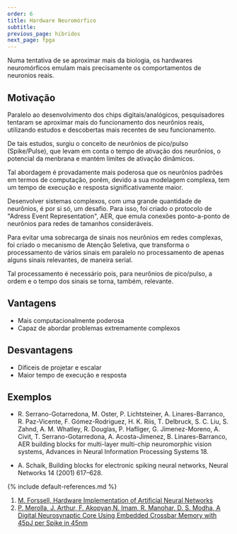 ```yaml
---
order: 6
title: Hardware Neuromórfico
subtitle:
previous_page: hibridos
next_page: fpga
---
```

Numa tentativa de se aproximar mais da biologia, os hardwares neuromórficos emulam mais precisamente os comportamentos de neuronios reais.

## Motivação
Paralelo ao desenvolvimento dos chips digitais/analógicos, pesquisadores tentaram se aproximar mais do funcionamento dos neurônios reais, utilizando estudos e descobertas mais recentes de seu funcionamento.

De tais estudos, surgiu o conceito de neurônios de pico/pulso (Spike/Pulse), que levam em conta o tempo de ativação dos neurônios, o potencial da menbrana e mantém limites de ativação dinâmicos.

Tal abordagem é provadamente mais poderosa que os neurônios padrões em termos de computação, porém, devido a sua modelagem complexa, tem um tempo de execução e resposta significativamente maior.

Desenvolver sistemas complexos, com uma grande quantidade de neurônios, é por si só, um desafio. Para isso, foi criado o protocolo de "Adress Event Representation", AER, que emula conexões ponto-a-ponto de neurônios para redes de tamanhos consideráveis.

Para evitar uma sobrecarga de sinais nos neurônios em redes complexas, foi criado o mecanismo de Atenção Seletiva, que transforma o processamento de vários sinais em paralelo no processamento de apenas alguns sinais relevantes, de maneira serial.

Tal processamento é necessário pois, para neurônios de pico/pulso, a ordem e o tempo dos sinais se torna, também, relevante.

## Vantagens
* Mais computacionalmente poderosa
* Capaz de abordar problemas extremamente complexos

## Desvantagens
* Dificeis de projetar e escalar
* Maior tempo de execução e resposta

## Exemplos
* R. Serrano-Gotarredona, M. Oster, P. Lichtsteiner, A. Linares-Barranco, R. Paz-Vicente, F. Gómez-Rodriguez, H. K. Riis, T. Delbruck, S. C. Liu, S. Zahnd, A. M. Whatley, R. Douglas, P. Hafliger, G. Jimenez-Moreno, A. Civit, T. Serrano-Gotarredona, A. Acosta-Jimenez, B. Linares-Barranco, AER building blocks for multi-layer multi-chip neuromorphic vision systems, Advances in Neural Information Processing Systems 18.

* A. Schaik, Building blocks for electronic spiking neural networks, Neural Networks 14 (2001) 617–628.

{% include default-references.md %}

1. [M. Forssell, Hardware Implementation of Artificial Neural Networks](https://users.ece.cmu.edu/~pgrover/teaching/files/NeuromorphicComputing.pdf)
2. [P. Merolla, J. Arthur, F. Akopyan,N. Imam, R. Manohar, D. S. Modha, A Digital Neurosynaptic Core Using Embedded Crossbar Memory with 45pJ per Spike in 45nm](http://www.modha.org/papers/012.CICC1.pdf)
